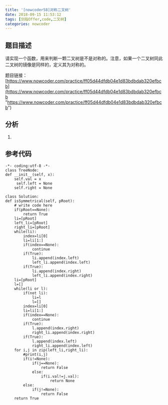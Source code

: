 ```yaml
---
title: '[nowcoder58]对称二叉树'
date: 2018-09-15 11:53:12
tags: [剑指Offer,code,二叉树]
categories: nowcoder
---
```


## 题目描述

请实现一个函数，用来判断一颗二叉树是不是对称的。注意，如果一个二叉树同此二叉树的镜像是同样的，定义其为对称的。

题目链接： [https://www.nowcoder.com/practice/ff05d44dfdb04e1d83bdbdab320efbcb](https://www.nowcoder.com/practice/ff05d44dfdb04e1d83bdbdab320efbcb "https://www.nowcoder.com/practice/ff05d44dfdb04e1d83bdbdab320efbcb")

<!-- more -->

## 分析

1. 


## 参考代码

	-*- coding:utf-8 -*-
	class TreeNode:
    def __init__(self, x):
        self.val = x
         self.left = None
        self.right = None

	class Solution:
    def isSymmetrical(self, pRoot):
        # write code here
        if(pRoot==None):
            return True
        li=[pRoot]
        left_li=[pRoot]
        right_li=[pRoot]
        while(li):
            index=li[0]
            li=li[1:]
            if(index==None):
                continue
            if(True):
                li.append(index.left)
                left_li.append(index.left)
            if(True):
                li.append(index.right)
                left_li.append(index.right)
        li=[pRoot]
        l=[]
        while(li or l):
            if(not li):
                li=l
                l=[]
            index=li[0]
            li=li[1:]
            if(index==None):
                continue
            if(True):
                l.append(index.right)
                right_li.append(index.right)
            if(True):
                l.append(index.left)
                right_li.append(index.left)
        for i,j in zip(left_li,right_li):
            #print(i,j)
            if(i!=None):
                if(j==None):
                    return False
                else:
                    if(i.val!=j.val):
                        return None
            else:
                if(j!=None):
                    return False
        return True